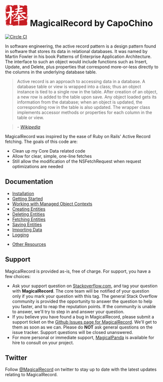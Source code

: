 # ![Awesome](https://github.com/magicalpanda/magicalpanda.github.com/blob/master/images/awesome_logo_small.png?raw=true) MagicalRecord by CapoChino

[![Circle CI](https://circleci.com/gh/magicalpanda/MagicalRecord/tree/develop.svg?style=svg)](https://circleci.com/gh/magicalpanda/MagicalRecord/tree/develop)

In software engineering, the active record pattern is a design pattern found in software that stores its data in relational databases. It was named by Martin Fowler in his book Patterns of Enterprise Application Architecture. The interface to such an object would include functions such as Insert, Update, and Delete, plus properties that correspond more-or-less directly to the columns in the underlying database table.

>	Active record is an approach to accessing data in a database. A database table or view is wrapped into a class; thus an object instance is tied to a single row in the table. After creation of an object, a new row is added to the table upon save. Any object loaded gets its information from the database; when an object is updated, the corresponding row in the table is also updated. The	wrapper class implements accessor methods or properties for each column in the table or view.

>	*- [Wikipedia]("http://en.wikipedia.org/wiki/Active_record_pattern")*

MagicalRecord was inspired by the ease of Ruby on Rails' Active Record fetching. The goals of this code are:

* Clean up my Core Data related code
* Allow for clear, simple, one-line fetches
* Still allow the modification of the NSFetchRequest when request optimizations are needed

## Documentation

- [Installation](Docs/Installing-MagicalRecord.md)
- [Getting Started](Docs/Getting-Started.md)
- [Working with Managed Object Contexts](Docs/Working-with-Managed-Object-Contexts.md)
- [Creating Entities](Docs/Creating-Entities.md)
- [Deleting Entities](Docs/Deleting-Entities.md)
- [Fetching Entities](Docs/Fetching-Entities.md)
- [Saving Entities](Docs/Saving-Entities.md)
- [Importing Data](Docs/Importing-Data.md)
- [Logging](Docs/Logging.md)
* [Other Resources](Docs/Other-Resources.md)

## Support

MagicalRecord is provided as-is, free of charge. For support, you have a few choices:

- Ask your support question on [Stackoverflow.com](http://stackoverflow.com), and tag your question with **MagicalRecord**. The core team will be notified of your question only if you mark your question with this tag. The general Stack Overflow community is provided the opportunity to answer the question to help you faster, and to reap the reputation points. If the community is unable to answer, we'll try to step in and answer your question.
- If you believe you have found a bug in MagicalRecord, please submit a support ticket on the [Github Issues page for MagicalRecord](http://github.com/magicalpanda/magicalrecord/issues). We'll get to them as soon as we can. Please do **NOT** ask general questions on the issue tracker. Support questions will be closed unanswered.
- For more personal or immediate support, [MagicalPanda](http://magicalpanda.com/) is available for hire to consult on your project.


## Twitter

Follow [@MagicalRecord](http://twitter.com/magicalrecord) on twitter to stay up to date with the latest updates relating to MagicalRecord.
